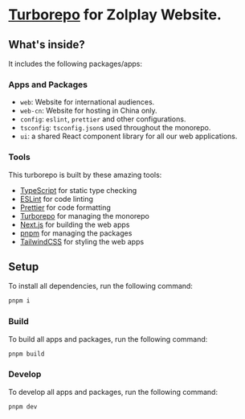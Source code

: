 # [Turborepo](https://turborepo.org) for Zolplay Website.

## What's inside?

It includes the following packages/apps:

### Apps and Packages

- `web`: Website for international audiences.
- `web-cn`: Website for hosting in China only.
- `config`: `eslint`, `prettier` and other configurations.
- `tsconfig`: `tsconfig.json`s used throughout the monorepo.
- `ui`: a shared React component library for all our web applications.

### Tools

This turborepo is built by these amazing tools:

- [TypeScript](https://www.typescriptlang.org/) for static type checking
- [ESLint](https://eslint.org/) for code linting
- [Prettier](https://prettier.io) for code formatting
- [Turborepo](https://turborepo.org) for managing the monorepo
- [Next.js](https://nextjs.org/) for building the web apps
- [pnpm](https://pnpm.io/) for managing the packages
- [TailwindCSS](https://tailwindcss.com/) for styling the web apps

## Setup

To install all dependencies, run the following command:

```bash
pnpm i
```

### Build

To build all apps and packages, run the following command:

```bash
pnpm build
```

### Develop

To develop all apps and packages, run the following command:

```bash
pnpm dev
```
